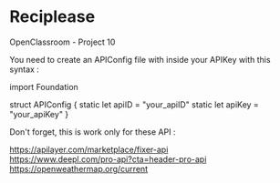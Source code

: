 # Reciplease
OpenClassroom - Project 10

You need to create an APIConfig file with inside your APIKey with this syntax :  

import Foundation  

struct APIConfig {
    static let apiID = "your_apiID"
    static let apiKey = "your_apiKey"
}

Don't forget, this is work only for these API :  
 
https://apilayer.com/marketplace/fixer-api  
https://www.deepl.com/pro-api?cta=header-pro-api  
https://openweathermap.org/current  
